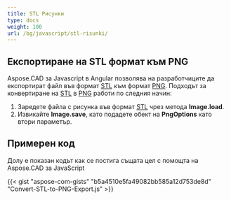 ```yaml
---
title: STL Рисунки
type: docs
weight: 100
url: /bg/javascript/stl-risunki/
---
```


## **Експортиране на STL формат към PNG**

Aspose.CAD за Javascript в Angular позволява на разработчиците да експортират файл във формат [STL](https://docs.fileformat.com/cad/stl/) към формат [PNG](https://docs.fileformat.com/image/png/).
Подходът за конвертиране на [STL](https://docs.fileformat.com/cad/stl/) в [PNG](https://docs.fileformat.com/image/png/) работи по следния начин:

1. Заредете файла с рисунка във формат [STL](https://docs.fileformat.com/cad/stl/) чрез метода **Image.load**.
1. Извикайте **Image.save**, като подадете обект на **PngOptions** като втори параметър.

## Примерен код

Долу е показан кодът как се постига същата цел с помощта на Aspose.CAD за JavaScript

{{< gist "aspose-com-gists" "b5a4510e5fa49082bb585a12d753de8d" "Convert-STL-to-PNG-Export.js" >}}

